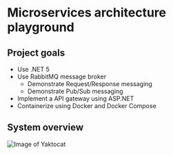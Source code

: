 # Microservices architecture playground

## Project goals

- Use .NET 5
- Use RabbitMQ message broker
    - Demonstrate Request/Response messaging
    - Demonstrate Pub/Sub messaging
- Implement a API gateway using ASP.NET
- Containerize using Docker and Docker Compose

## System overview

![Image of Yaktocat](https://octodex.github.com/images/yaktocat.png)
